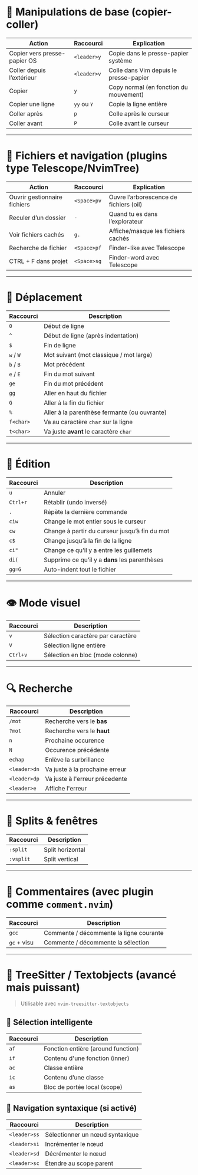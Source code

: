 # 🧠 **Manipulations de base (copier-coller)**
| Action                          | Raccourci              | Explication                                      |
|---------------------------------|------------------------|--------------------------------------------------|
| Copier vers presse-papier OS    | `<leader>y`            | Copie dans le presse-papier système              |
| Coller depuis l’extérieur       | `<leader>v`            | Colle dans Vim depuis le presse-papier           |
| Copier                          | `y`                    | Copy normal (en fonction du mouvement)           |
| Copier une ligne                | `yy` ou `Y`            | Copie la ligne entière                           |
| Coller après                    | `p`                    | Colle après le curseur                           |
| Coller avant                    | `P`                    | Colle avant le curseur                           |

---

# 📂 **Fichiers et navigation (plugins type Telescope/NvimTree)**
| Action                     | Raccourci       | Explication                               |
|----------------------------|------------------|-------------------------------------------|
| Ouvrir gestionnaire fichiers | `<Space>pv`      | Ouvre l’arborescence de fichiers (oil) |
| Reculer d’un dossier        | `-`              | Quand tu es dans l’explorateur             |
| Voir fichiers cachés       | `g.`             | Affiche/masque les fichiers cachés         |
| Recherche de fichier       | `<Space>pf`      | Finder-like avec Telescope                 |
| CTRL + F dans projet       | `<Space>sg`      | Finder-word avec Telescope                 |

---

# 🧭 **Déplacement**
| Raccourci    | Description                                |
|-------------|---------------------------------------------|
| `0`         | Début de ligne                              |
| `^`         | Début de ligne (après indentation)          |
| `$`         | Fin de ligne                                |
| `w` / `W`   | Mot suivant (mot classique / mot large)     |
| `b` / `B`   | Mot précédent                               |
| `e` / `E`   | Fin du mot suivant                          |
| `ge`        | Fin du mot précédent                        |
| `gg`        | Aller en haut du fichier                    |
| `G`         | Aller à la fin du fichier                   |
| `%`         | Aller à la parenthèse fermante (ou ouvrante)|
| `f<char>`   | Va au caractère `char` sur la ligne         |
| `t<char>`   | Va juste **avant** le caractère `char`      |

---

# 🧱 **Édition**
| Raccourci   | Description                                 |
|------------|---------------------------------------------|
| `u`        | Annuler                                     |
| `Ctrl+r`   | Rétablir (undo inversé)                     |
| `.`        | Répète la dernière commande                 |
| `ciw`      | Change le mot entier sous le curseur        |
| `cw`       | Change à partir du curseur jusqu’à fin du mot |
| `c$`       | Change jusqu’à la fin de la ligne           |
| `ci"`      | Change ce qu’il y a entre les guillemets    |
| `di(`      | Supprime ce qu’il y a **dans** les parenthèses |
| `gg=G`     | Auto-indent tout le fichier                 |

---

# 👁️ **Mode visuel**
| Raccourci   | Description                                 |
|------------|---------------------------------------------|
| `v`        | Sélection caractère par caractère            |
| `V`        | Sélection ligne entière                      |
| `Ctrl+v`   | Sélection en bloc (mode colonne)             |

---

# 🔍 **Recherche**
| Raccourci        | Description                                 |
|------------------|---------------------------------------------|
| `/mot`           | Recherche vers le **bas**                   |
| `?mot`           | Recherche vers le **haut**                  |
| `n`              | Prochaine occurence                         |
| `N`              | Occurence précédente                        |
| `echap`          | Enlève la surbrillance                      |
| `<leader>dn`     | Va juste à la prochaine erreur              |
| `<leader>dp`     | Va juste à l'erreur précedente              |
| `<leader>e`      | Affiche l'erreur                            |

---

# 🧩 **Splits & fenêtres**
| Raccourci     | Description                        |
|---------------|------------------------------------|
| `:split`      | Split horizontal                   |
| `:vsplit`     | Split vertical                     |

---

# 💬 **Commentaires (avec plugin comme `comment.nvim`)**
| Raccourci     | Description                             |
|---------------|-----------------------------------------|
| `gcc`         | Commente / décommente la ligne courante |
| `gc` + visu   | Commente / décommente la sélection      |

---

# 🌳 **TreeSitter / Textobjects (avancé mais puissant)**
> Utilisable avec `nvim-treesitter-textobjects`

## 🌟 Sélection intelligente

| Raccourci | Description                           |
|-----------|----------------------------------------|
| `af`      | Fonction entière (around function)     |
| `if`      | Contenu d'une fonction (inner)         |
| `ac`      | Classe entière                         |
| `ic`      | Contenu d’une classe                   |
| `as`      | Bloc de portée local (scope)           |

## 🔁 Navigation syntaxique (si activé)

| Raccourci       | Description                            |
|------------------|----------------------------------------|
| `<leader>ss`     | Sélectionner un nœud syntaxique        |
| `<leader>si`     | Incrémenter le nœud                    |
| `<leader>sd`     | Décrémenter le nœud                    |
| `<leader>sc`     | Étendre au scope parent                |
